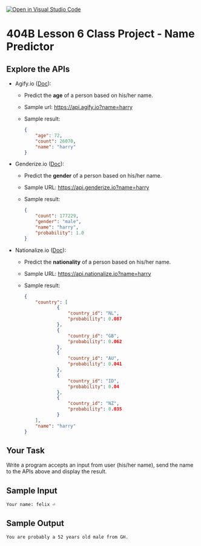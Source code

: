 [![Open in Visual Studio Code](https://classroom.github.com/assets/open-in-vscode-718a45dd9cf7e7f842a935f5ebbe5719a5e09af4491e668f4dbf3b35d5cca122.svg)](https://classroom.github.com/online_ide?assignment_repo_id=14231508&assignment_repo_type=AssignmentRepo)
# 404B Lesson 6 Class Project - Name Predictor

## Explore the APIs

- Agify.io ([Doc](https://agify.io/)):

  - Predict the **age** of a person based on his/her name.
  - Sample url: <https://api.agify.io?name=harry>
  - Sample result:

    ```json
    {
        "age": 72,
        "count": 26070,
        "name": "harry"
    }
    ```

- Genderize.io ([Doc](https://genderize.io/)):
  - Predict the **gender** of a person based on his/her name.
  - Sample URL: <https://api.genderize.io?name=harry>
  - Sample result:

    ```json
    {
        "count": 177229,
        "gender": "male",
        "name": "harry",
        "probability": 1.0
    }
    ```

- Nationalize.io ([Doc](https://nationalize.io/)):
  - Predict the **nationality** of a person based on his/her name.
  - Sample URL: <https://api.nationalize.io?name=harry>
  - Sample result:

    ```json
    {
        "country": [
                {
                    "country_id": "NL",
                    "probability": 0.087
                },
                {
                    "country_id": "GB",
                    "probability": 0.062
                },
                {
                    "country_id": "AU",
                    "probability": 0.041
                },
                {
                    "country_id": "ID",
                    "probability": 0.04
                },
                {
                    "country_id": "NZ",
                    "probability": 0.035
                }
        ],
        "name": "harry"
    }
    ```

## Your Task

Write a program accepts an input from user (his/her name), send the name to the APIs above and display the result.

## Sample Input

`Your name: felix ⏎`

## Sample Output

`You are probably a 52 years old male from GH.`
